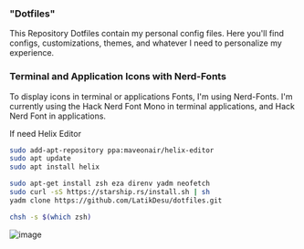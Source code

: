 ### "Dotfiles"
This Repository Dotfiles contain my personal config files. Here you'll find configs, customizations, themes, and whatever I need to personalize my experience.

### Terminal and Application Icons with Nerd-Fonts
To display icons in terminal or applications Fonts, I'm using Nerd-Fonts. I'm currently using the Hack Nerd Font Mono in terminal applications, and Hack Nerd Font in applications.

If need Helix Editor
```bash
sudo add-apt-repository ppa:maveonair/helix-editor
sudo apt update
sudo apt install helix
```

```bash
sudo apt-get install zsh eza direnv yadm neofetch
sudo curl -sS https://starship.rs/install.sh | sh
yadm clone https://github.com/LatikDesu/dotfiles.git
```
```bash
chsh -s $(which zsh)
```


![image](https://github.com/LatikDesu/dotfiles/assets/122733866/fe2f284d-0b69-4b32-9f91-9481642b21df)

